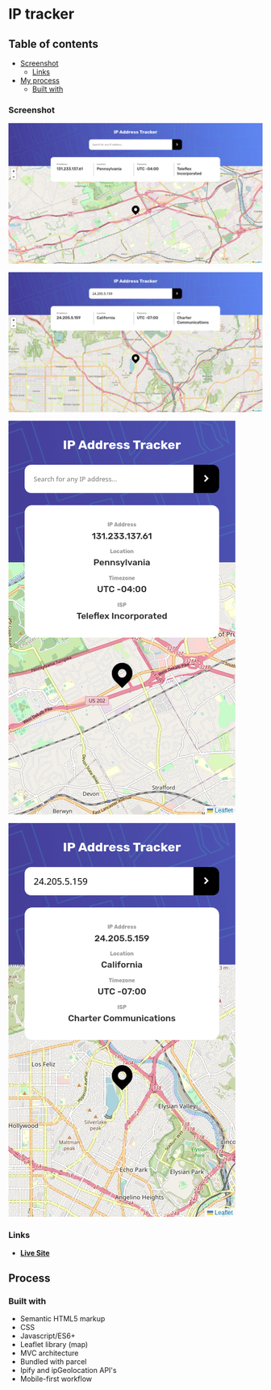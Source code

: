 # IP tracker

## Table of contents

- [Screenshot](#screenshot)
  - [Links](#links)
- [My process](#my-process)
  - [Built with](#built-with)

### Screenshot

![](screenshots/Screensho-desktop-IP-Address-Tracker.png)

![](screenshots/Screensho-desktop-active-IP-Address-Tracker.png)

![](screenshots/Screensho-mobile-IP-Address-Tracker.png)

![](screenshots/Screensho-mobile-active-IP-Address-Tracker.png)

### Links

- [**Live Site**](https://ismail-ip-tracker.netlify.app/)

## Process

### Built with

- Semantic HTML5 markup
- CSS
- Javascript/ES6+
- Leaflet library (map)
- MVC architecture
- Bundled with parcel
- Ipify and ipGeolocation API's
- Mobile-first workflow